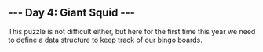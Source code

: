 ## --- Day 4: Giant Squid ---

This puzzle is not difficult either, but here for the first time this year we need to define a data structure to keep track of our bingo boards.
